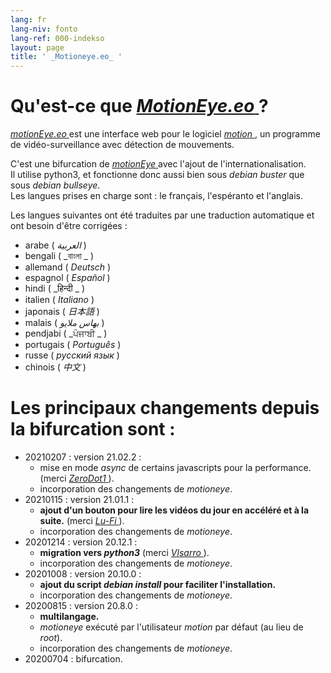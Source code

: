 ```yaml
---
lang: fr
lang-niv: fonto
lang-ref: 000-indekso
layout: page
title: ' _Motioneye.eo_ '
---
```

# Qu'est-ce que [ _MotionEye.eo_ ](https://github.com/jmichault/motioneye.eo) ?

[ _motionEye.eo_ ](https://github.com/jmichault/motioneye.eo) est une interface web pour le logiciel [ _motion_ ](https://motion-project.github.io/), un programme de vidéo-surveillance avec détection de mouvements.

C'est une bifurcation de [ _motionEye_ ](https://github.com/ccrisan/motioneye) avec l'ajout de l'internationalisation.  
Il utilise python3, et fonctionne donc aussi bien sous _debian buster_ que sous _debian bullseye_.  
Les langues prises en charge sont : le français, l'espéranto et l'anglais.

Les langues suivantes ont été traduites par une traduction automatique et ont besoin d'être corrigées :

* arabe ( _العربية_ )
* bengali ( _বাংলা _ )
* allemand ( _Deutsch_ )
* espagnol ( _Español_ )
* hindi ( _हिन्दी _ )
* italien ( _Italiano_ )
* japonais ( _日本語_ )
* malais ( _بهاس ملايو_ )
* pendjabi ( _ਪੰਜਾਬੀ _ )
* portugais ( _Português_ )
* russe ( _русский язык_ )
* chinois ( _中文_ )


# Les principaux changements depuis la bifurcation sont :

* 20210207 : version 21.02.2 :
  * mise en mode _async_ de certains javascripts pour la performance. (merci [ _ZeroDot1_ ]( https://github.com/ZeroDot1 ) ).
  * incorporation des changements de _motioneye_.
* 20210115 : version 21.01.1 :
  * **ajout d'un bouton pour lire les vidéos du jour en accéléré et à la suite.** (merci [ _Lu-Fi_ ](https://github.com/Lu-Fi) ).
  * incorporation des changements de _motioneye_.
* 20201214 : version 20.12.1 :
  * **migration vers _python3_** (merci [ _Vlsarro_ ](https://github.com/Vlsarro) ).
  * incorporation des changements de _motioneye_.
* 20201008 : version 20.10.0 :
  * **ajout du script _debian install_ pour faciliter l'installation.**
  * incorporation des changements de _motioneye_.
* 20200815 : version 20.8.0 :
  * **multilangage.**
  * _motioneye_ exécuté par l'utilisateur _motion_ par défaut (au lieu de _root_).
  * incorporation des changements de _motioneye_.
* 20200704 : bifurcation.

